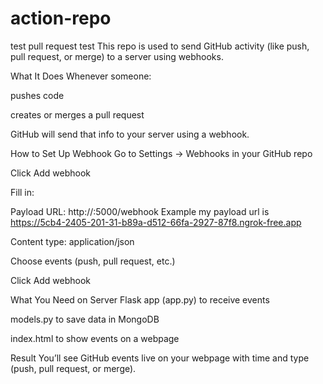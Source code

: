 # action-repo
test pull request
test
This repo is used to send GitHub activity (like push, pull request, or merge) to a server using webhooks.

What It Does
Whenever someone:

pushes code

creates or merges a pull request

GitHub will send that info to your server using a webhook.

How to Set Up Webhook
Go to Settings → Webhooks in your GitHub repo

Click Add webhook

Fill in:

Payload URL: http://<your-server-ip>:5000/webhook
Example my payload url is  https://5cb4-2405-201-31-b89a-d512-66fa-2927-87f8.ngrok-free.app

Content type: application/json

Choose events (push, pull request, etc.)

Click Add webhook

What You Need on Server
Flask app (app.py) to receive events

models.py to save data in MongoDB

index.html to show events on a webpage

Result
You’ll see GitHub events live on your webpage with time and type (push, pull request, or merge).

